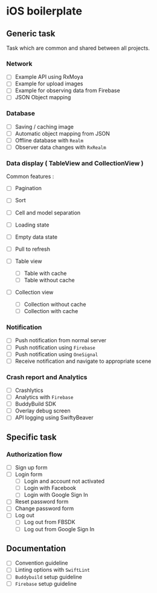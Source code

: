 # iOS boilerplate 

## Generic task
Task which are common and shared between all projects.

### Network
* [ ] Example API using RxMoya
* [ ] Example for upload images
* [ ] Example for observing data from Firebase
* [ ] JSON Object mapping

### Database
* [ ] Saving / caching image
* [ ] Automatic object mapping from JSON
* [ ] Offline database with `Realm`
* [ ] Observer data changes with `RxRealm`

### Data display ( TableView and CollectionView )
Common features :
* [ ] Pagination 
* [ ] Sort
* [ ] Cell and model separation
* [ ] Loading state
* [ ] Empty data state
* [ ] Pull to refresh

* [ ] Table view 
    * [ ] Table with cache 
    * [ ] Table without cache 
* [ ] Collection view
    * [ ] Collection without cache 
    * [ ] Collection with cache 

### Notification
* [ ] Push notification from normal server 
* [ ] Push notification using `Firebase`
* [ ] Push notification using `OneSignal`
* [ ] Receive notification and navigate to appropriate scene

### Crash report and Analytics
* [ ] Crashlytics
* [ ] Analytics with `Firebase`
* [ ] BuddyBuild SDK
* [ ] Overlay debug screen 
* [ ] API logging using SwiftyBeaver

## Specific task 

### Authorization flow 
* [ ] Sign up form
* [ ] Login form
    * [ ] Login and account not activated
    * [ ] Login with Facebook 
    * [ ] Login with Google Sign In
* [ ] Reset password form
* [ ] Change password form
* [ ] Log out 
    * [ ] Log out from FBSDK
    * [ ] Log out from Google Sign In

## Documentation
* [ ] Convention guideline 
* [ ] Linting options with `SwiftLint`
* [ ] `Buddybuild` setup guideline 
* [ ] `Firebase` setup guideline